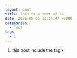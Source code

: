 ```yaml
---
layout: post
title: This is a test of X5
date: 2025-05-06 12:34:47 +0800
categories:
  - Test
tags:
  - X
---
```

1. this post include the tag x